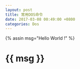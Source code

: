 ```yaml
---
layout: post
title: 常用DOS命令
date: 2017-03-08 00:49:00 +0800
categories: Dos
---
```

{% assin msg="Hello World !" %}
# {{ msg }}

